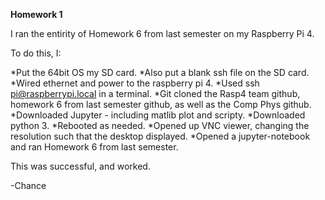 **Homework 1**

I ran the entirity of Homework 6 from last semester on my Raspberry Pi 4.

To do this, I:

*Put the 64bit OS my SD card.
*Also put a blank ssh file on the SD card.
*Wired ethernet and power to the raspberry pi 4.
*Used ssh pi@raspberrypi.local in a terminal.
*Git cloned the Rasp4 team github, homework 6 from last semester github, as well as the Comp Phys github.
*Downloaded Jupyter - including matlib plot and scripty.
*Downloaded python 3.
*Rebooted as needed.
*Opened up VNC viewer, changing the resolution such that the desktop displayed.
*Opened a jupyter-notebook and ran Homework 6 from last semester.

This was successful, and worked.

-Chance
